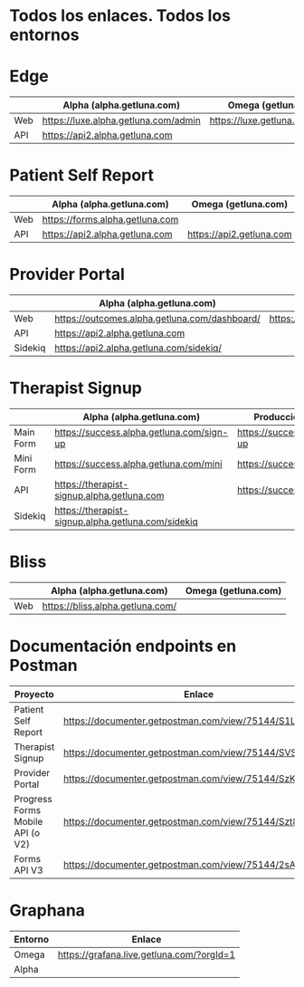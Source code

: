 # Todos los enlaces. Todos los entornos

# Edge

|         | **Alpha (alpha.getluna.com)**        | **Omega (getluna.com)**        |
| ------- | ------------------------------------ | ------------------------------ |
| Web     | https://luxe.alpha.getluna.com/admin | https://luxe.getluna.com/admin |
| API     | https://api2.alpha.getluna.com       |                                |


# Patient Self Report

|         | **Alpha (alpha.getluna.com)**   | **Omega (getluna.com)**  |
| ------- | ------------------------------- | ------------------------ |
| Web     | https://forms.alpha.getluna.com |                          |
| API     | https://api2.alpha.getluna.com  | https://api2.getluna.com |

# Provider Portal

|         | **Alpha (alpha.getluna.com)**                   | **Producción (getluna.com)**           |
| ------- | ------------------------------------------------| ---------------------------------------|
| Web     | https://outcomes.alpha.getluna.com/dashboard/   | https://outcomes.getluna.com/dashboard |
| API     | https://api2.alpha.getluna.com          |                                        |
| Sidekiq | https://api2.alpha.getluna.com/sidekiq/ |                                        |


# Therapist Signup

|               | **Alpha (alpha.getluna.com)**              | **Producción (getluna.com)**        |
| ------------- | ------------------------------------------ | ------------------------------------|
| Main Form     | https://success.alpha.getluna.com/sign-up  | https://success.getluna.com/sign-up |
| Mini Form     | https://success.alpha.getluna.com/mini     | https://success.getluna.com/mini    |
| API           | https://therapist-signup.alpha.getluna.com | https://success-api.getluna.com     |
| Sidekiq       | https://therapist-signup.alpha.getluna.com/sidekiq |                             |


# Bliss

|         | **Alpha (alpha.getluna.com)**    | **Omega (getluna.com)** |
| ------- | -------------------------------- | ----------------------- |
| Web     | https://bliss.alpha.getluna.com/ |                         |


# Documentación endpoints en Postman

| **Proyecto**                     | **Enlace**                                              |
| -------------------------------- | ------------------------------------------------------- |
| Patient Self Report              | https://documenter.getpostman.com/view/75144/S1Lzx6cB   |
| Therapist Signup                 | https://documenter.getpostman.com/view/75144/SVSKMp22   |
| Provider Portal                  | https://documenter.getpostman.com/view/75144/SzKTxzNx   |
| Progress Forms Mobile API (o V2) | https://documenter.getpostman.com/view/75144/Szt8dV7z   |
| Forms API V3                     | https://documenter.getpostman.com/view/75144/2sA2xfXD6p |



# Graphana

| **Entorno** | **Enlace**                                |
| ----------- | ----------------------------------------- |
| Omega       | https://grafana.live.getluna.com/?orgId=1 |
| Alpha       |                                           |


